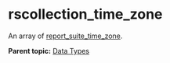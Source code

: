 # rscollection\_time\_zone

An array of [report\_suite\_time\_zone](r_report_suite_time_zone.md#).

**Parent topic:** [Data Types](../data_types/c_datatypes.md)

